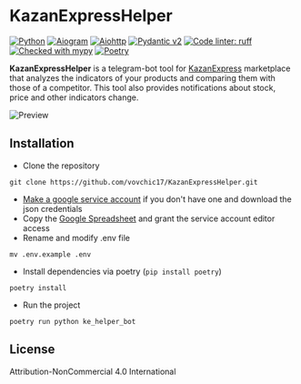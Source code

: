 KazanExpressHelper
===

[![Python](https://img.shields.io/endpoint?url=https://raw.githubusercontent.com/vovchic17/static/main/src/badges/python312.json)](https://www.python.org/)
[![Aiogram](https://img.shields.io/endpoint?url=https://raw.githubusercontent.com%2Fvovchic17%2Fstatic%2Fmain%2Fsrc%2Fbadges%2Faiogram341.json)](https://aiogram.dev/)
[![Aiohttp](https://img.shields.io/badge/aiohttp-v3.9.3-2c5bb4?logo=aiohttp)](https://docs.aiohttp.org/en/stable/)
[![Pydantic v2](https://img.shields.io/endpoint?url=https://raw.githubusercontent.com/pydantic/pydantic/main/docs/badge/v2.json)](https://pydantic.dev)
[![Code linter: ruff](https://camo.githubusercontent.com/18c26428c337f9d641fa09b629a3a03b514e8ac84b57974a0ed7d1b38e14e060/68747470733a2f2f696d672e736869656c64732e696f2f656e64706f696e743f75726c3d68747470733a2f2f7261772e67697468756275736572636f6e74656e742e636f6d2f61737472616c2d73682f727566662f6d61696e2f6173736574732f62616467652f76322e6a736f6e)](https://github.com/charliermarsh/ruff)
[![Checked with mypy](https://img.shields.io/endpoint?url=https://raw.githubusercontent.com/vovchic17/static/main/src/badges/mypy.json)](https://mypy-lang.org/)
[![Poetry](https://img.shields.io/endpoint?url=https://python-poetry.org/badge/v0.json)](https://python-poetry.org/)

**KazanExpressHelper** is a telegram-bot tool for [KazanExpress](https://kazanexpress.ru/) marketplace that analyzes the indicators of your products and comparing them with those of a competitor. This tool also provides notifications about stock, price and other indicators change.

![Preview](https://raw.githubusercontent.com/vovchic17/static/main/src/kehelper.gif)

## Installation

* Clone the repository
```
git clone https://github.com/vovchic17/KazanExpressHelper.git
```
* [Make a google service account](https://telegra.ph/Kak-sozdat-servisnyj-akkaunt-dlya-Google-Tablic-12-20) if you don't have one and download the json credentials
* Copy the [Google Spreadsheet](https://docs.google.com/spreadsheets/d/17SJAkJgNOnF84ZNQLk9Soq_2VM_3B0fXbBIj1Vma7kw/) and grant the service account editor access
* Rename and modify .env file
```
mv .env.example .env
```
* Install dependencies via poetry (`pip install poetry`)
```
poetry install
```
* Run the project
```
poetry run python ke_helper_bot
```

## License
Attribution-NonCommercial 4.0 International